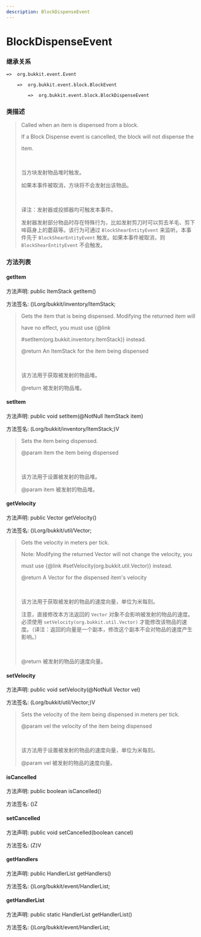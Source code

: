 ```yaml
---
description: BlockDispenseEvent
---
```


# BlockDispenseEvent

### 继承关系

    =>  org.bukkit.event.Event

        =>  org.bukkit.event.block.BlockEvent

            =>  org.bukkit.event.block.BlockDispenseEvent

### 类描述

> Called when an item is dispensed from a block.
> 
> If a Block Dispense event is cancelled, the block will not dispense the
> 
> item.
> 
> <br>
> 
> 当方块发射物品堆时触发。
> 
> 如果本事件被取消，方块将不会发射出该物品。
> 
> <br>
> 
> 译注：发射器或投掷器均可触发本事件。
> 
> 发射器发射部分物品时存在特殊行为，比如发射剪刀时可以剪去羊毛、剪下哞菇身上的蘑菇等。该行为可通过 `BlockShearEntityEvent` 来监听。本事件先于 `BlockShearEntityEvent` 触发。如果本事件被取消，则 `BlockShearEntityEvent` 不会触发。

### 方法列表

#### getItem

方法声明: public ItemStack getItem()

方法签名: ()Lorg/bukkit/inventory/ItemStack;

> Gets the item that is being dispensed. Modifying the returned item will
> 
> have no effect, you must use {@link
> 
> #setItem(org.bukkit.inventory.ItemStack)} instead.
> 
> @return An ItemStack for the item being dispensed
> 
> <br>
> 
> 该方法用于获取被发射的物品堆。
> 
> @return 被发射的物品堆。

#### setItem

方法声明: public void setItem(@NotNull ItemStack item)

方法签名: (Lorg/bukkit/inventory/ItemStack;)V

> Sets the item being dispensed.
> 
> @param item the item being dispensed
> 
> <br>
> 
> 该方法用于设置被发射的物品堆。
> 
> @param item 被发射的物品堆。

#### getVelocity

方法声明: public Vector getVelocity()

方法签名: ()Lorg/bukkit/util/Vector;

> Gets the velocity in meters per tick.
> 
> Note: Modifying the returned Vector will not change the velocity, you
> 
> must use {@link #setVelocity(org.bukkit.util.Vector)} instead.
> 
> @return A Vector for the dispensed item's velocity
> 
> <br>
> 
> 该方法用于获取被发射的物品的速度向量，单位为米每刻。
> 
> 注意，直接修改本方法返回的 `Vector` 对象不会影响被发射的物品的速度。必须使用 `setVelocity(org.bukkit.util.Vector)` 才能修改该物品的速度。（译注：返回的向量是一个副本，修改这个副本不会对物品的速度产生影响。）
> 
> <br>
> 
> @return 被发射的物品的速度向量。

#### setVelocity

方法声明: public void setVelocity(@NotNull Vector vel)

方法签名: (Lorg/bukkit/util/Vector;)V

> Sets the velocity of the item being dispensed in meters per tick.
> 
> @param vel the velocity of the item being dispensed
> 
> <br>
> 
> 该方法用于设置被发射的物品的速度向量，单位为米每刻。
> 
> @param vel 被发射的物品的速度向量。

#### isCancelled

方法声明: public boolean isCancelled()

方法签名: ()Z

#### setCancelled

方法声明: public void setCancelled(boolean cancel)

方法签名: (Z)V

#### getHandlers

方法声明: public HandlerList getHandlers()

方法签名: ()Lorg/bukkit/event/HandlerList;

#### getHandlerList

方法声明: public static HandlerList getHandlerList()

方法签名: ()Lorg/bukkit/event/HandlerList;